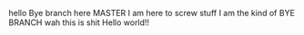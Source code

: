 hello
Bye branch here
MASTER
I am here to screw stuff
I am the kind of BYE BRANCH
wah this is shit
Hello world!!